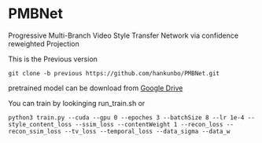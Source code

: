 # PMBNet
Progressive Multi-Branch Video Style Transfer Network via confidence reweighted Projection

This is the Previous version

```
git clone -b previous https://github.com/hankunbo/PMBNet.git
```

pretrained model can be download from [Google Drive](https://drive.google.com/file/d/1U_gLZhqbsDcGjbJvGHE8NrCkjxSIL6uM/view?usp=drive_link)

You can train by lookinging run_train.sh or 
```
python3 train.py --cuda --gpu 0 --epoches 3 --batchSize 8 --lr 1e-4 --style_content_loss --ssim_loss --contentWeight 1 --recon_loss --recon_ssim_loss --tv_loss --temporal_loss --data_sigma --data_w 
```
